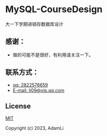 # MySQL-CourseDesign
大一下学期进销存数据库设计

## 感谢：
- 做的可能不是很好，有利用请关注一下。

## 联系方式：
- [qq: 2822576659](http://wpa.qq.com/msgrd?v=3&uin=2822576659&site=qq&menu=yes)
- [E-mail: lj09@vip.qq.com](mailto:lj09@vip.qq.com)
## License

[MIT](https://opensource.org/licenses/MIT)

Copyright (c) 2023, AdamLi